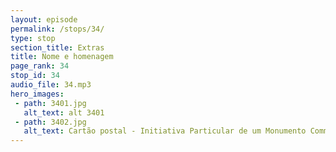 ```yaml
---
layout: episode
permalink: /stops/34/
type: stop
section_title: Extras
title: Nome e homenagem
page_rank: 34
stop_id: 34
audio_file: 34.mp3
hero_images:
 - path: 3401.jpg
   alt_text: alt 3401
 - path: 3402.jpg
   alt_text: Cartão postal - Initiativa Particular de um Monumento Commemorativo da Fonte de 1822 existente na Rua Martiniano de Carvalho São Paulo - Brasil
---
```

